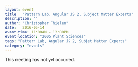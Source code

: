 ```yaml
---
layout: event
title:  "Pattern Lab, Angular JS 2, Subject Matter Experts"
description: ""
author: "Christopher Thielen"
date:   2016-06-14
event-time: 11:00AM - 12:00PM
event-location: "2005 Plant Sciences"
tags: "Pattern Lab, Angular JS 2, Subjet Matter Experts"
category: "events"
---
```


This meeting has not yet occurred.
